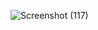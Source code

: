 ![Screenshot (117)](https://github.com/pritibishnoii/Dev-Detective-Github/assets/108807403/cb2b3c49-08e0-4173-b632-361cad66c9cc)
